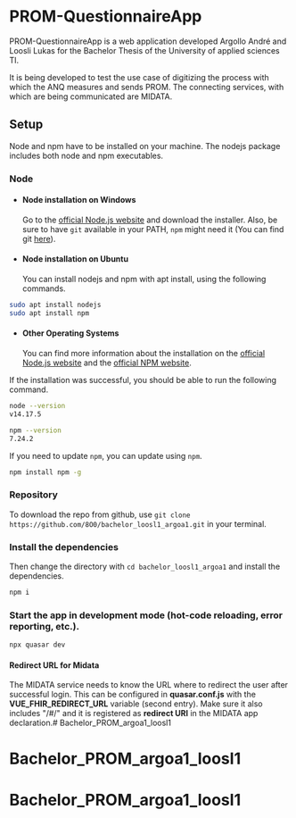 # PROM-QuestionnaireApp
PROM-QuestionnaireApp is a web application developed Argollo André and Loosli Lukas for the Bachelor Thesis of the University of applied sciences TI.

It is being developed to test the use case of digitizing the process with which the ANQ measures and sends PROM. The connecting services, with which are being communicated are MIDATA.

## Setup
Node and npm have to be installed on your machine. The nodejs package includes both node and npm executables.

### Node
- #### Node installation on Windows

  Go to the [official Node.js website](https://nodejs.org/) and download the installer.
Also, be sure to have `git` available in your PATH, `npm` might need it (You can find git [here](https://git-scm.com/)).

- #### Node installation on Ubuntu

  You can install nodejs and npm with apt install, using the following commands.

```bash
sudo apt install nodejs
sudo apt install npm
```

- #### Other Operating Systems
  You can find more information about the installation on the [official Node.js website](https://nodejs.org/) and the [official NPM website](https://npmjs.org/).

If the installation was successful, you should be able to run the following command.
```bash
node --version
v14.17.5

npm --version
7.24.2
```

If you need to update `npm`, you can update using `npm`.
```bash
npm install npm -g
```

### Repository
To download the repo from github, use `git clone https://github.com/8O0/bachelor_loosl1_argoa1.git` in your terminal.

### Install the dependencies
Then change the directory with `cd bachelor_loosl1_argoa1` and install the dependencies.
```bash
npm i
```

### Start the app in development mode (hot-code reloading, error reporting, etc.).
```bash
npx quasar dev
```


#### Redirect URL for Midata
The MIDATA service needs to know the URL where to redirect the user after successful login.
This can be configured in **quasar.conf.js** with the **VUE_FHIR_REDIRECT_URL** variable (second entry).
Make sure it also includes "/#/" and it is registered as **redirect URI** in the MIDATA app declaration.# Bachelor_PROM_argoa1_loosl1
# Bachelor_PROM_argoa1_loosl1
# Bachelor_PROM_argoa1_loosl1
